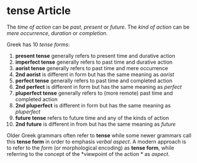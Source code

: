 # tense Article
The *time of action* can be *past*, *present* or *future*. The *kind of action* can be *mere occurrence*, *duration* or *completion*. 

Greek has 10 *tense forms*:

1. **present tense** generally refers to present time and durative action
1. **imperfect tense** generally refers to past time and durative action
1. **aorist tense** generally refers to past time and mere occurrence
1. **2nd aorist** is different in form but has the same meaning as *aorist*
1. **perfect tense** generally refers to past time and completed action
1. **2nd perfect** is different in form but has the same meaning as *perfect*
1. **pluperfect tense** generally refers to (more remote) past time and completed action
1. **2nd pluperfect** is different in form but has the same meaning as *pluperfect*
1. **future tense** refers to future time and any of the kinds of action
1. **2nd future** is different in from but has the same meaning as *future*

Older Greek grammars often refer to **tense** while some newer grammars call this **tense form** in order to emphasis *verbal aspect*. A modern approach is to refer to the *form* (or morphological encoding) as **tense form**, while referring to the concept of the *viewpoint of the action * as *aspect.* 


